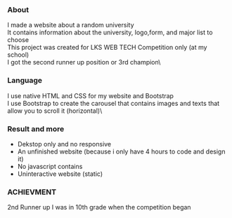 ### About
I made a website about a random university\
It contains information about the university, logo,form, and major list to choose\
This project was created  for LKS WEB TECH Competition only (at my school)\
I got the second runner up position or 3rd champion\
### Language
I use native HTML and CSS for my website and Bootstrap\
I use Bootstrap to create the carousel that contains images and texts that allow you to scroll it (horizontal)\
### Result and more
- Dekstop only and no responsive
- An unfinished website (because i only have 4 hours to code and design it)
- No javascript contains
- Uninteractive website (static)
### ACHIEVMENT
2nd Runner up 
I was  in 10th grade when the competition began
